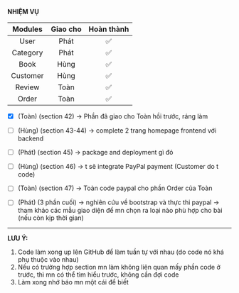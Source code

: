 **NHIỆM VỤ**

| **Modules** | **Giao cho** |   **Hoàn thành**   |
|:-----------:|:------------:|:------------------:|
|    User     |     Phát     | :white_check_mark: |
|  Category   |     Phát     | :white_check_mark: |
|    Book     |     Hùng     | :white_check_mark: |
|  Customer   |     Hùng     | :white_check_mark: |
|   Review    |     Toàn     | :white_check_mark: |
|    Order    |     Toàn     | :white_check_mark: |

- [x] (Toàn) (section 42) -> Phần đã giao cho Toàn hồi trước, ráng làm

- [ ] (Hùng) (section 43-44) -> complete 2 trang homepage frontend với backend

- [ ] (Phát) (section 45) -> package and deployment gì đó

- [ ] (Hùng) (section 46) -> t sẽ integrate PayPal payment (Customer do t code)

- [ ] (Toàn) (section 47) -> Toàn code paypal cho phần Order của Toàn

- [ ] (Phát) (3 phần cuối) -> nghiên cứu về bootstrap và thực thi paypal -> tham khảo các mẫu giao diện để mn chọn ra
  loại nào phù hợp cho bài (nếu còn kịp thời gian)

-------------------
**LƯU Ý:**

1. Code làm xong up lên GitHub để làm tuần tự với nhau (do code nó khá phụ thuộc vào nhau)
2. Nếu có trường hợp section mn làm không liên quan mấy phần code ở trước, thì mn có thể tìm hiểu trước, không cần đợi
   code
3. Làm xong nhớ báo mn một cái để biết
